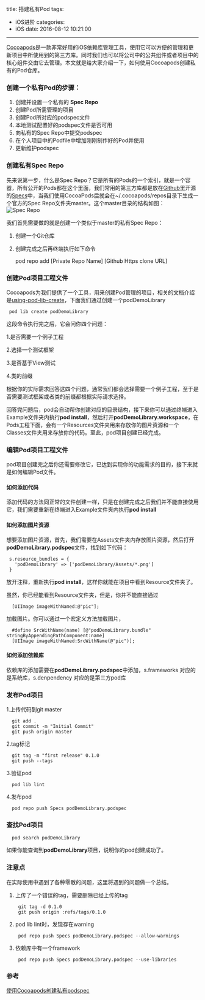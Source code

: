 title: 搭建私有Pod
tags:
  - iOS进阶
categories:
  - iOS
date: 2016-08-12 10:21:00
---

[Cocoapods](http://cocoapods.org/)是一款非常好用的iOS依赖库管理工具，使用它可以方便的管理和更新项目中所使用到的第三方库。同时我们也可以将公司中的公共组件或者项目中的核心组件交由它去管理。本文就是给大家介绍一下，如何使用Cocoapods创建私有的Pod仓库。

 
### 创建一个私有Pod的步骤：
 
 1. 创建并设置一个私有的 **Spec Repo**
 2. 创建Pod所需管理的项目
 3. 创建Pod所对应的podspec文件
 4. 本地测试配置好的podspec文件是否可用
 5. 向私有的Spec Repo中提交podspec
 6. 在个人项目中的Podfile中增加刚刚制作好的Pod并使用
 7. 更新维护podspec
 
### 创建私有Spec Repo
 
先来说第一步，什么是Spec Repo？它是所有的Pods的一个索引，就是一个容器，所有公开的Pods都在这个里面，我们常用的第三方库都是放在[Github](http://www.github.com)里开源的[Specs](https://github.com/CocoaPods/Specs)中，当我们使用CocoaPods后就会在~/.cocoapods/repos目录下生成一个官方的Spec Repo文件夹master。这个master目录的结构如图：
![Spec Repo](https://github.com/luzhiyongGit/luzhiyongGit.github.io/raw/hexo/images/Pod/spec_struct.png)

我们首先需要做的就是创建一个类似于master的私有Spec Repo：  
   1. 创建一个Git仓库  
   2. 创建完成之后再终端执行如下命令
      
      pod repo add [Private Repo Name] [Github Https clone URL]
 
### 创建Pod项目工程文件

Cocoapods为我们提供了一个工具，用来创建Pod管理的项目，相关的文档介绍是[using-pod-lib-create](http://guides.cocoapods.org/making/using-pod-lib-create)，下面我们通过创建一个podDemoLibrary
     
     pod lib create podDemoLibrary

这段命令执行完之后，它会问你四个问题：

1.是否需要一个例子工程

2.选择一个测试框架

3.是否基于View测试

4.类的前缀

根据你的实际需求回答这四个问题，通常我们都会选择需要一个例子工程，至于是否需要测试框架或者类的前缀都根据实际请求选择。

回答完问题后，pod会自动帮你创建对应的目录结构，接下来你可以通过终端进入Example文件夹内执行**pod install**，然后打开**podDemoLibrary.workspace**，在Pods工程下面，会有一个Resources文件夹用来存放你的图片资源和一个Classes文件夹用来存放你的代码。至此，pod项目创建已经完成。

### 编辑Pod项目工程文件
pod项目创建完之后你还需要修改它，已达到实现你的功能需求的目的，接下来就是如何编辑Pod文件。

#### 如何添加代码

添加代码的方法同正常的文件创建一样，只是在创建完成之后我们并不能直接使用它，我们需要重新在终端进入Example文件夹内执行**pod install**

#### 如何添加图片资源

想要添加图片资源，首先，我们需要在Assets文件夹内存放图片资源，然后打开**podDemoLibrary.podspec**文件，找到如下代码：

     s.resource_bundles = {
       'podDemoLibrary' => ['podDemoLibrary/Assets/*.png']
     } 

放开注释，重新执行**pod install**，这样你就能在项目中看到Resource文件夹了。

虽然，你已经能看到Resource文件夹，但是，你并不能直接通过
   
      [UIImage imageWithNamed:@"pic"];
      
加载图片。你可以通过一个宏定义方法加载图片，
   
      #define SrcWithName(name) [@"podDemoLibrary.bundle" stringByAppendingPathComponent:name]
      [UIImage imageWithNamed:SrcWithName(@"pic")];


#### 如何添加依赖库

依赖库的添加需要在**podDemoLibrary.podspec**中添加，s.frameworks 对应的是系统库，s.denpendency 对应的是第三方pod库

### 发布Pod项目
1.上传代码到git master
   
      git add .
      git commit -m "Initial Commit"
      git push origin master
      
2.tag标记
     
      git tag -m "first release" 0.1.0
      git push --tags
      
3.验证pod

      pod lib lint
      
4.发布pod

      pod repo push Specs podDemoLibrary.podspec

### 查找Pod项目

      pod search podDemoLibrary
      
如果你能查询到**podDemoLibrary**项目，说明你的pod创建成功了。

### 注意点

在实际使用中遇到了各种零散的问题，这里将遇到的问题做一个总结。

1. 上传了一个错误的tag，需要删除已经上传的tag
    
        git tag -d 0.1.0
        git push origin :refs/tags/0.1.0
      
2. pod lib lint时，发现存在warning
   
        pod repo push Specs podDemoLibrary.podspec --allow-warnings
        
3. 依赖库中有一个framework

        pod repo push Specs podDemoLibrary.podspec --use-libraries
        

### 参考

[使用Cocoapods创建私有podspec](http://blog.wtlucky.com/blog/2015/02/26/create-private-podspec/)



